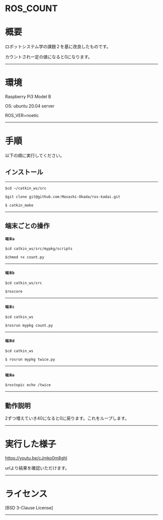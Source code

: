 # ROS_COUNT

# 概要

ロボットシステム学の課題２を基に改良したものです。

カウントされ一定の値になると0になります。
***

# 環境

Raspberry Pi3 Model B

OS: ubuntu 20.04 server

ROS_VER=noetic
***
# 手順
以下の順に実行してください。

 ## インストール
---

```
$cd ~/catkin_ws/src

$git clone git@github.com:Masashi-Okada/ros-kadai.git

$ catkin_make
```
***




## 端末ごとの操作

#### `端末a`


```
$cd catkin_ws/src/mypkg/scripts

$chmod +x count.py 
```
***

#### `端末b`

```
$cd catkin_ws/src

$roscore
```
***

#### `端末c`
```
$cd catkin_ws

$rosrun mypkg count.py
```
***

#### `端末d`
```
$cd catkin_ws

$ rosrun mypkg twice.py
```
***

#### `端末e`
```
$rostopic echo /twice
```
***

## 動作説明

2ずつ増えていき40になると0に戻ります。これをループします。
***

# 実行した様子

https://youtu.be/cJmko0m8ghI

urlより結果を確認いただけます。
***
# ライセンス

[BSD 3-Clause License]
***

